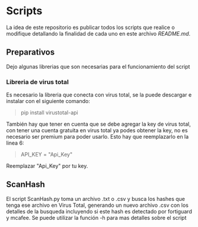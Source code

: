 # Scripts
La idea de este repositorio es publicar todos los scripts que realice o modifique detallando la finalidad de cada uno en este archivo *README.md*.

## Preparativos
Dejo algunas librerias que son necesarias para el funcionamiento del script

### Libreria de virus total
Es necesario la libreria que conecta con virus total, se la puede descargar e instalar con el siguiente comando:
> pip install virustotal-api

También hay que tener en cuenta que se debe agregar la key de virus total, con tener una cuenta gratuita en virus total ya podes obtener la key, no es necesario ser premium para poder usarlo.
Esto hay que reemplazarlo en la linea 6:
> API_KEY = "Api_Key"

Reemplazar "Api_Key" por tu key.

## ScanHash
El script ScanHash.py toma un archivo .txt o .csv y busca los hashes que tenga ese archivo en Virus Total, generando un nuevo archivo .csv con los detalles de la busqueda incluyendo si este hash es detectado por fortiguard y mcafee.
Se puede utilizar la función -h para mas detalles sobre el script
